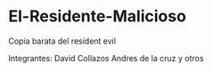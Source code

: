 # El-Residente-Malicioso
Copia barata del resident evil

Integrantes:
David Collazos
Andres de la cruz
y otros

